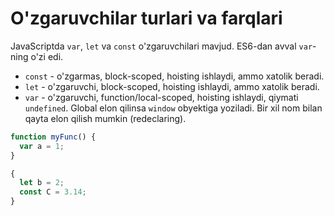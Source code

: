 # O'zgaruvchilar turlari va farqlari

JavaScriptda `var`, `let` va `const` o'zgaruvchilari mavjud. ES6-dan avval `var`-ning o'zi edi.

- `const` - o'zgarmas, block-scoped, hoisting ishlaydi, ammo xatolik beradi.
- `let` - o'zgaruvchi, block-scoped, hoisting ishlaydi, ammo xatolik beradi.
- `var` - o'zgaruvchi, function/local-scoped, hoisting ishlaydi, qiymati `undefined`. Global elon qilinsa `window` obyektiga yoziladi. Bir xil nom bilan qayta elon qilish mumkin (redeclaring).

```javascript
function myFunc() {
  var a = 1;
}

{
  let b = 2;
  const C = 3.14;
}
```
